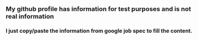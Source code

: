 ###  My github profile has information for test purposes and is not real information
#### I just copy/paste the information from google job spec to fill the content. 
